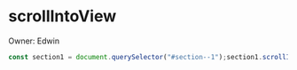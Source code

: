 # scrollIntoView

Owner: Edwin

```jsx
const section1 = document.querySelector("#section--1");section1.scrollIntoView({ behavior: "smooth" });
```
